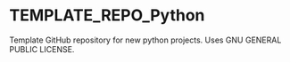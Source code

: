 # TEMPLATE_REPO_Python
Template GitHub repository for new python projects.
Uses GNU GENERAL PUBLIC LICENSE.
